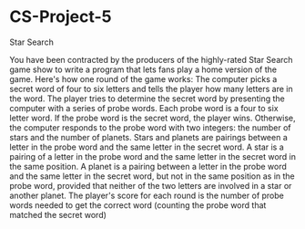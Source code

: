 # CS-Project-5
Star Search

You have been contracted by the producers of the highly-rated Star Search game show to write a program that lets fans play a home version of the game. Here's how one round of the game works: The computer picks a secret word of four to six letters and tells the player how many letters are in the word. The player tries to determine the secret word by presenting the computer with a series of probe words. Each probe word is a four to six letter word. If the probe word is the secret word, the player wins. Otherwise, the computer responds to the probe word with two integers: the number of stars and the number of planets. Stars and planets are pairings between a letter in the probe word and the same letter in the secret word. A star is a pairing of a letter in the probe word and the same letter in the secret word in the same position. A planet is a pairing between a letter in the probe word and the same letter in the secret word, but not in the same position as in the probe word, provided that neither of the two letters are involved in a star or another planet. The player's score for each round is the number of probe words needed to get the correct word (counting the probe word that matched the secret word)
